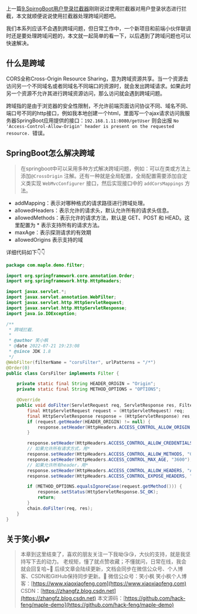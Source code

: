 上一篇[9.SpirngBoot用户登录拦截器]()刚刚说过使用拦截器对用户登录状态进行拦截，本文就顺便说说使用拦截器处理跨域问题吧。

我们本系列应该不会遇到跨域问题，但日常工作中，一个新项目和前端小伙伴联调时还是要处理跨域问题的，本文就一起简单的看一下，以后遇到了跨域问题也可以快速解决。

## 什么是跨域

CORS全称Cross-Origin Resource Sharing，意为跨域资源共享。当一个资源去访问另一个不同域名或者同域名不同端口的资源时，就会发出跨域请求。如果此时另一个资源不允许其进行跨域资源访问，那么访问就会遇到跨域问题。

跨域指的是由于浏览器的安全性限制，不允许前端页面访问协议不同、域名不同、端口号不同的http接口，例如我本地创建一个html，里面写一个ajax请求访问我服务器SpringBoot应用提供的接口：`192.168.1.11:8080/getUser`
则会出报 `No 'Access-Control-Allow-Origin' header is present on the requested resource. `错误。

## SpringBoot怎么解决跨域

> 在springboot中可以采用多种方式解决跨域问题，例如：可以在类或方法上添加`@CrossOrigin` 注解。还有一种就是全局配置，全局配置需要添加自定义类实现 `WebMvcConfigurer` 接口，然后实现接口中的 `addCorsMappings` 方法。

* addMapping：表示对哪种格式的请求路径进行跨域处理。
* allowedHeaders：表示允许的请求头，默认允许所有的请求头信息。
* allowedMethods：表示允许的请求方法，默认是 GET、POST 和 HEAD。这里配置为 * 表示支持所有的请求方法。
* maxAge：表示探测请求的有效期
* allowedOrigins 表示支持的域

详细代码如下👇👇

~~~java
package com.maple.demo.filter;

import org.springframework.core.annotation.Order;
import org.springframework.http.HttpHeaders;

import javax.servlet.*;
import javax.servlet.annotation.WebFilter;
import javax.servlet.http.HttpServletRequest;
import javax.servlet.http.HttpServletResponse;
import java.io.IOException;

/**
 * 跨域拦截.
 *
 * @author 笑小枫
 * @date 2022-07-21 19:23:08
 * @since JDK 1.8
 */
@WebFilter(filterName = "corsFilter", urlPatterns = "/*")
@Order(0)
public class CorsFilter implements Filter {

    private static final String HEADER_ORIGIN = "Origin";
    private static final String METHOD_OPTIONS = "OPTIONS";

    @Override
    public void doFilter(ServletRequest req, ServletResponse res, FilterChain chain) throws IOException, ServletException {
        final HttpServletRequest request = (HttpServletRequest) req;
        final HttpServletResponse response = (HttpServletResponse) res;
        if (request.getHeader(HEADER_ORIGIN) != null) {
            response.setHeader(HttpHeaders.ACCESS_CONTROL_ALLOW_ORIGIN, request.getHeader(HEADER_ORIGIN));
        }

        response.setHeader(HttpHeaders.ACCESS_CONTROL_ALLOW_CREDENTIALS, "true");
        // 如果允许所有请求方式，用*
        response.setHeader(HttpHeaders.ACCESS_CONTROL_ALLOW_METHODS, "GET, POST, PUT, DELETE, OPTIONS");
        response.setHeader(HttpHeaders.ACCESS_CONTROL_MAX_AGE, "3600");
        // 如果允许所有header，用*
        response.setHeader(HttpHeaders.ACCESS_CONTROL_ALLOW_HEADERS, "Authorization, Content-Type, Accept, X-Requested-With, remember-me");
        response.setHeader(HttpHeaders.ACCESS_CONTROL_EXPOSE_HEADERS, "Content-Disposition");

        if (METHOD_OPTIONS.equalsIgnoreCase(request.getMethod())) {
            response.setStatus(HttpServletResponse.SC_OK);
            return;
        }
        chain.doFilter(req, res);
    }
}
~~~

## 关于笑小枫💕

> 本章到这里结束了，喜欢的朋友关注一下我呦😘😘，大伙的支持，就是我坚持写下去的动力。
> 老规矩，懂了就点赞收藏；不懂就问，日常在线，我会就会回复哈~🤪
> 后续文章会陆续更新，文档会同步在微信公众号、个人博客、CSDN和GitHub保持同步更新。😬
> 微信公众号：笑小枫
> 笑小枫个人博客：[https://www.xiaoxiaofeng.com](https://www.xiaoxiaofeng.com)
> CSDN：[https://zhangfz.blog.csdn.net](https://zhangfz.blog.csdn.net)
> 本文源码：[https://github.com/hack-feng/maple-demo](https://github.com/hack-feng/maple-demo) 
